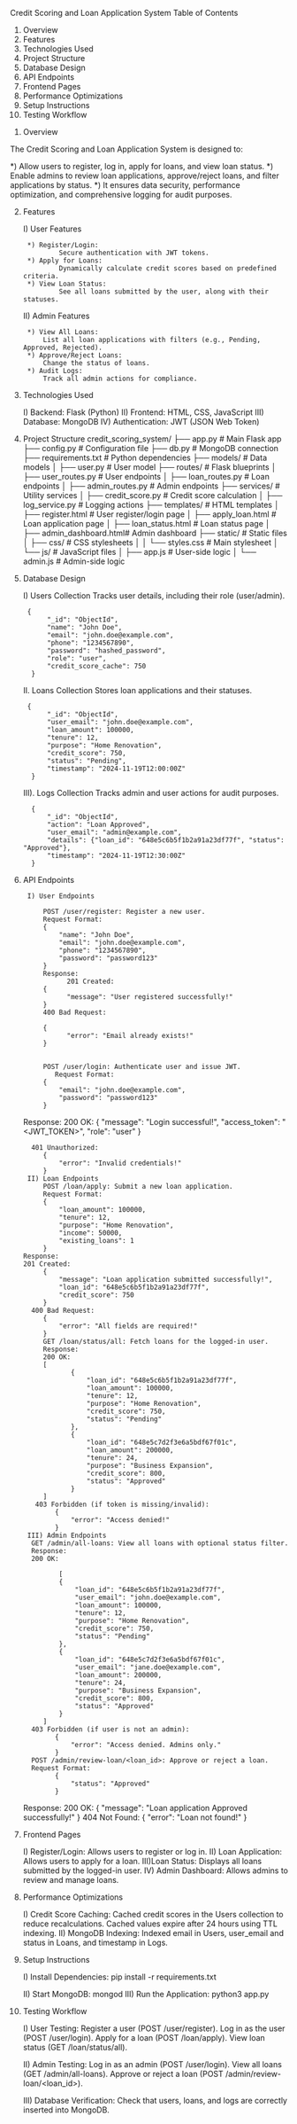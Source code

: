 Credit Scoring and Loan Application System
Table of Contents

   1) Overview
   2) Features
   3) Technologies Used
   4) Project Structure
   5) Database Design
   6) API Endpoints
   7) Frontend Pages
   8) Performance Optimizations
   9) Setup Instructions
   10) Testing Workflow

1. Overview

The Credit Scoring and Loan Application System is designed to:

  *)  Allow users to register, log in, apply for loans, and view loan status.
  *) Enable admins to review loan applications, approve/reject loans, and filter applications by status.
  *) It ensures data security, performance optimization, and comprehensive logging for audit purposes.

2. Features
    
    I) User Features

        *) Register/Login:
                Secure authentication with JWT tokens.
        *) Apply for Loans:
                Dynamically calculate credit scores based on predefined criteria.
        *) View Loan Status:
                See all loans submitted by the user, along with their statuses.

    II) Admin Features

        *) View All Loans:
            List all loan applications with filters (e.g., Pending, Approved, Rejected).
        *) Approve/Reject Loans:
            Change the status of loans.
        *) Audit Logs:
            Track all admin actions for compliance.

3. Technologies Used

    I) Backend: Flask (Python)
    II) Frontend: HTML, CSS, JavaScript
    III) Database: MongoDB
    IV) Authentication: JWT (JSON Web Token)

4. Project Structure
        credit_scoring_system/
        ├── app.py                  # Main Flask app
        ├── config.py               # Configuration file
        ├── db.py                   # MongoDB connection
        ├── requirements.txt        # Python dependencies
        ├── models/                 # Data models
        │   ├── user.py             # User model
        ├── routes/                 # Flask blueprints
        │   ├── user_routes.py      # User endpoints
        │   ├── loan_routes.py      # Loan endpoints
        │   ├── admin_routes.py     # Admin endpoints
        ├── services/               # Utility services
        │   ├── credit_score.py     # Credit score calculation
        │   ├── log_service.py      # Logging actions
        ├── templates/              # HTML templates
        │   ├── register.html       # User register/login page
        │   ├── apply_loan.html     # Loan application page
        │   ├── loan_status.html    # Loan status page
        │   ├── admin_dashboard.html# Admin dashboard
        ├── static/                 # Static files
        │   ├── css/                # CSS stylesheets
        │   │   └── styles.css      # Main stylesheet
        │   └── js/                 # JavaScript files
        │       ├── app.js          # User-side logic
        │       └── admin.js        # Admin-side logic


5. Database Design

    I) Users Collection
        Tracks user details, including their role (user/admin).

        {
             "_id": "ObjectId",
             "name": "John Doe",
             "email": "john.doe@example.com",
             "phone": "1234567890",
             "password": "hashed_password",
             "role": "user",
             "credit_score_cache": 750
         }
    II. Loans Collection
        Stores loan applications and their statuses.

        {
             "_id": "ObjectId",
             "user_email": "john.doe@example.com",
             "loan_amount": 100000,
             "tenure": 12,
             "purpose": "Home Renovation",
             "credit_score": 750,
             "status": "Pending",
             "timestamp": "2024-11-19T12:00:00Z"
         }

    III). Logs Collection
        Tracks admin and user actions for audit purposes.

         {
             "_id": "ObjectId",
             "action": "Loan Approved",
             "user_email": "admin@example.com",
             "details": {"loan_id": "648e5c6b5f1b2a91a23df77f", "status": "Approved"},
             "timestamp": "2024-11-19T12:30:00Z"
         }

6. API Endpoints
        
        I) User Endpoints

            POST /user/register: Register a new user.
            Request Format:
            {
                "name": "John Doe",
                "email": "john.doe@example.com",
                "phone": "1234567890",
                "password": "password123"
            }
            Response:
                  201 Created:
            {
                  "message": "User registered successfully!"
            }
            400 Bad Request:

            {
                  "error": "Email already exists!"
            }

   
            POST /user/login: Authenticate user and issue JWT.
               Request Format:
            {
                "email": "john.doe@example.com",
                "password": "password123"
            }
   Response:
    200 OK:
            {
                "message": "Login successful!",
                "access_token": "<JWT_TOKEN>",
                "role": "user"
            }

         401 Unauthorized:
            {
                "error": "Invalid credentials!"
            }
        II) Loan Endpoints
            POST /loan/apply: Submit a new loan application.
            Request Format:
            {
                "loan_amount": 100000,
                "tenure": 12,
                "purpose": "Home Renovation",
                "income": 50000,
                "existing_loans": 1
            }
       Response:
       201 Created:
            {
                "message": "Loan application submitted successfully!",
                "loan_id": "648e5c6b5f1b2a91a23df77f",
                "credit_score": 750
            }
         400 Bad Request:
            {
                "error": "All fields are required!"
            }
            GET /loan/status/all: Fetch loans for the logged-in user.
            Response:
            200 OK:
            [
                   {
                       "loan_id": "648e5c6b5f1b2a91a23df77f",
                       "loan_amount": 100000,
                       "tenure": 12,
                       "purpose": "Home Renovation",
                       "credit_score": 750,
                       "status": "Pending"
                   },
                   {
                       "loan_id": "648e5c7d2f3e6a5bdf67f01c",
                       "loan_amount": 200000,
                       "tenure": 24,
                       "purpose": "Business Expansion",
                       "credit_score": 800,
                       "status": "Approved"
                   }
            ]
          403 Forbidden (if token is missing/invalid):
               {
                   "error": "Access denied!"
               }
        III) Admin Endpoints
         GET /admin/all-loans: View all loans with optional status filter.
         Response:
         200 OK:

                [
                {
                    "loan_id": "648e5c6b5f1b2a91a23df77f",
                    "user_email": "john.doe@example.com",
                    "loan_amount": 100000,
                    "tenure": 12,
                    "purpose": "Home Renovation",
                    "credit_score": 750,
                    "status": "Pending"
                },
                {
                    "loan_id": "648e5c7d2f3e6a5bdf67f01c",
                    "user_email": "jane.doe@example.com",
                    "loan_amount": 200000,
                    "tenure": 24,
                    "purpose": "Business Expansion",
                    "credit_score": 800,
                    "status": "Approved"
                }
            ]
         403 Forbidden (if user is not an admin):
               {
                   "error": "Access denied. Admins only."
               }            
         POST /admin/review-loan/<loan_id>: Approve or reject a loan.
         Request Format:           
               {
                   "status": "Approved"
               }

      Response:
         200 OK:
               {
                   "message": "Loan application Approved successfully!"
               }
         404 Not Found:
               {
                   "error": "Loan not found!"
               }



8. Frontend Pages

    I)  Register/Login:
            Allows users to register or log in.
    II) Loan Application:
            Allows users to apply for a loan.
    III)Loan Status:
            Displays all loans submitted by the logged-in user.
    IV) Admin Dashboard:
            Allows admins to review and manage loans.

9. Performance Optimizations

    I) Credit Score Caching:
            Cached credit scores in the Users collection to reduce recalculations.
            Cached values expire after 24 hours using TTL indexing.
    II) MongoDB Indexing:
            Indexed email in Users, user_email and status in Loans, and timestamp in Logs.

10. Setup Instructions

    I) Install Dependencies:
            pip install -r requirements.txt

    II) Start MongoDB:
            mongod
    III) Run the Application:
            python3 app.py

11. Testing Workflow

    I) User Testing:
            Register a user (POST /user/register).
            Log in as the user (POST /user/login).
            Apply for a loan (POST /loan/apply).
            View loan status (GET /loan/status/all).

    II) Admin Testing:
            Log in as an admin (POST /user/login).
            View all loans (GET /admin/all-loans).
            Approve or reject a loan (POST /admin/review-loan/<loan_id>).

    III) Database Verification:
            Check that users, loans, and logs are correctly inserted into MongoDB.
